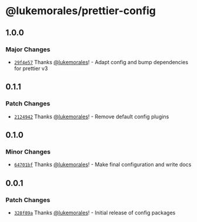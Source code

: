 # @lukemorales/prettier-config

## 1.0.0

### Major Changes

- [`29f4e57`](https://github.com/lukemorales/development-config/commit/29f4e579dc7e7f5051c1dd43f3cd517470c64909) Thanks [@lukemorales](https://github.com/lukemorales)! - Adapt config and bump dependencies for prettier v3

## 0.1.1

### Patch Changes

- [`2124942`](https://github.com/lukemorales/development-config/commit/2124942c38dcb8f0701941eb39d63691ce289ca8) Thanks [@lukemorales](https://github.com/lukemorales)! - Remove default config plugins

## 0.1.0

### Minor Changes

- [`64701bf`](https://github.com/lukemorales/development-config/commit/64701bf21065971113c87adb417cc6155c10631f) Thanks [@lukemorales](https://github.com/lukemorales)! - Make final configuration and write docs

## 0.0.1

### Patch Changes

- [`328f89a`](https://github.com/lukemorales/development-config/commit/328f89addba031b0de787930f0ded2b5222b81d2) Thanks [@lukemorales](https://github.com/lukemorales)! - Initial release of config packages
